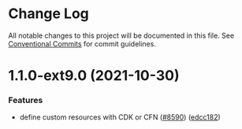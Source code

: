# Change Log

All notable changes to this project will be documented in this file.
See [Conventional Commits](https://conventionalcommits.org) for commit guidelines.

# 1.1.0-ext9.0 (2021-10-30)


### Features

* define custom resources with CDK or CFN ([#8590](https://github.com/aws-amplify/amplify-cli/issues/8590)) ([edcc182](https://github.com/aws-amplify/amplify-cli/commit/edcc182e4fe90c78460f58b2ba5e27fcddf7d10e))
